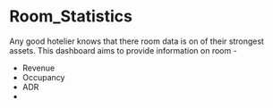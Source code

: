 # Room_Statistics

Any good hotelier knows that there room data is on of their strongest assets. 
This dashboard aims to provide information on room -
  - Revenue
  - Occupancy
  - ADR
  -
  
  
  
  
